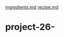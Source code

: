 [ingredients.md](https://github.com/marvell-max/project-26-/files/7070607/ingredients.md)
[recipe.md](https://github.com/marvell-max/project-26-/files/7070608/recipe.md)
# project-26-
